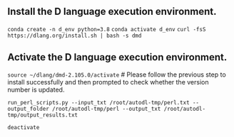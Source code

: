 ## Install the D language execution environment.

```conda create -n d_env python=3.8```
```conda activate d_env```
```curl -fsS https://dlang.org/install.sh | bash -s dmd```


## Activate the D language execution environment.
```source ~/dlang/dmd-2.105.0/activate```  # Please follow the previous step to install successfully and then prompted to check whether the version number is updated.

```run_perl_scripts.py --input_txt /root/autodl-tmp/perl.txt --output_folder /root/autodl-tmp/perl --output_txt /root/autodl-tmp/output_results.txt```

```deactivate```


